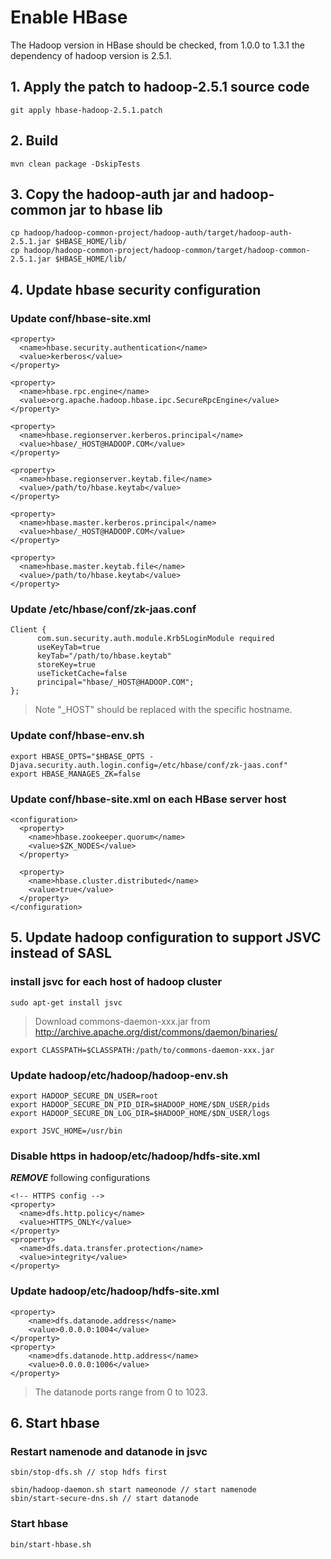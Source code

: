 Enable HBase
===============

The Hadoop version in HBase should be checked, from 1.0.0 to 1.3.1 the dependency of hadoop version is 2.5.1.

## 1. Apply the patch to hadoop-2.5.1 source code
```
git apply hbase-hadoop-2.5.1.patch
```

## 2. Build
```
mvn clean package -DskipTests
```

## 3. Copy the hadoop-auth jar and hadoop-common jar to hbase lib
```
cp hadoop/hadoop-common-project/hadoop-auth/target/hadoop-auth-2.5.1.jar $HBASE_HOME/lib/
cp hadoop/hadoop-common-project/hadoop-common/target/hadoop-common-2.5.1.jar $HBASE_HOME/lib/
```

## 4. Update hbase security configuration

### Update conf/hbase-site.xml
```
<property>
  <name>hbase.security.authentication</name>
  <value>kerberos</value> 
</property>

<property>
  <name>hbase.rpc.engine</name>
  <value>org.apache.hadoop.hbase.ipc.SecureRpcEngine</value>
</property>

<property> 
  <name>hbase.regionserver.kerberos.principal</name> 
  <value>hbase/_HOST@HADOOP.COM</value> 
</property> 

<property> 
  <name>hbase.regionserver.keytab.file</name> 
  <value>/path/to/hbase.keytab</value> 
</property>

<property> 
  <name>hbase.master.kerberos.principal</name> 
  <value>hbase/_HOST@HADOOP.COM</value> 
</property> 

<property> 
  <name>hbase.master.keytab.file</name> 
  <value>/path/to/hbase.keytab</value> 
</property>
```

### Update /etc/hbase/conf/zk-jaas.conf
```
Client {
      com.sun.security.auth.module.Krb5LoginModule required
      useKeyTab=true
      keyTab="/path/to/hbase.keytab"
      storeKey=true
      useTicketCache=false
      principal="hbase/_HOST@HADOOP.COM";
};
```

> Note "_HOST" should be replaced with the specific hostname.

### Update conf/hbase-env.sh
```
export HBASE_OPTS="$HBASE_OPTS -Djava.security.auth.login.config=/etc/hbase/conf/zk-jaas.conf"
export HBASE_MANAGES_ZK=false
```

### Update conf/hbase-site.xml on each HBase server host
```
<configuration>
  <property>
    <name>hbase.zookeeper.quorum</name>
    <value>$ZK_NODES</value>
  </property>
   
  <property>
    <name>hbase.cluster.distributed</name>
    <value>true</value>
  </property>
</configuration>
```

## 5. Update hadoop configuration to support JSVC instead of SASL

### install jsvc for each host of hadoop cluster
```
sudo apt-get install jsvc
```

> Download commons-daemon-xxx.jar from  http://archive.apache.org/dist/commons/daemon/binaries/

```
export CLASSPATH=$CLASSPATH:/path/to/commons-daemon-xxx.jar
```

### Update hadoop/etc/hadoop/hadoop-env.sh
```
export HADOOP_SECURE_DN_USER=root
export HADOOP_SECURE_DN_PID_DIR=$HADOOP_HOME/$DN_USER/pids
export HADOOP_SECURE_DN_LOG_DIR=$HADOOP_HOME/$DN_USER/logs

export JSVC_HOME=/usr/bin
```

### Disable https in hadoop/etc/hadoop/hdfs-site.xml

***REMOVE*** following configurations
```
<!-- HTTPS config -->
<property>
  <name>dfs.http.policy</name>
  <value>HTTPS_ONLY</value>
</property>
<property>
  <name>dfs.data.transfer.protection</name>
  <value>integrity</value>
</property>
```

### Update hadoop/etc/hadoop/hdfs-site.xml
```
<property>
    <name>dfs.datanode.address</name>
    <value>0.0.0.0:1004</value> 
</property>
<property>
    <name>dfs.datanode.http.address</name>
    <value>0.0.0.0:1006</value>
</property>
```

> The datanode ports range from 0 to 1023.

## 6. Start hbase

### Restart namenode and datanode in jsvc
```
sbin/stop-dfs.sh // stop hdfs first

sbin/hadoop-daemon.sh start nameonode // start namenode
sbin/start-secure-dns.sh // start datanode
```

### Start hbase
```
bin/start-hbase.sh
```
